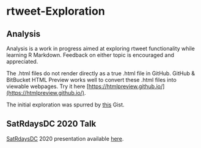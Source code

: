 # rtweet-Exploration

## Analysis

Analysis is a work in progress aimed at exploring rtweet functionality while learning R Markdown. Feedback on either topic is encouraged and appreciated.

The .html files do not render directly as a true .html file in GitHub. GitHub & BitBucket HTML Preview works well to convert these .html files into viewable webpages. Try it here [https://htmlpreview.github.io/](https://htmlpreview.github.io/).

The initial exploration was spurred by [this](https://gist.github.com/mjhendrickson/bf85e176dbb387231d65880036d66097) Gist.

## SatRdaysDC 2020 Talk

[SatRdaysDC](https://twitter.com/Satrdays_DC) 2020 presentation available [here](https://bit.ly/satRday2020mh).
